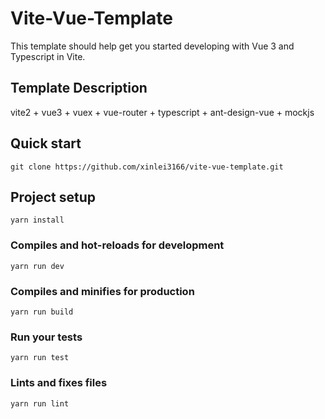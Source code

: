 # Vite-Vue-Template

This template should help get you started developing with Vue 3 and Typescript in Vite.

## Template Description

vite2 + vue3 + vuex + vue-router + typescript + ant-design-vue + mockjs

## Quick start
```
git clone https://github.com/xinlei3166/vite-vue-template.git
```

## Project setup
```
yarn install
```

### Compiles and hot-reloads for development
```
yarn run dev
```

### Compiles and minifies for production
```
yarn run build
```

### Run your tests
```
yarn run test
```

### Lints and fixes files
```
yarn run lint
```
